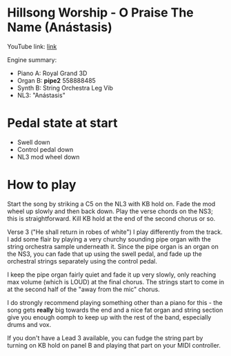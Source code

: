 # Hillsong Worship - O Praise The Name (Anástasis)

YouTube link: [link](https://www.youtube.com/watch?v=LqBpifDpNKc)

Engine summary:

* Piano A: Royal Grand 3D
* Organ B: **pipe2** 558888485
* Synth B: String Orchestra Leg Vib
* NL3: "Anástasis"

# Pedal state at start

* Swell down
* Control pedal down
* NL3 mod wheel down

# How to play

Start the song by striking a C5 on the NL3 with KB hold on. Fade the mod wheel up slowly and then back down. Play the verse chords on the NS3; this is straightforward. Kill KB hold at the end of the second chorus or so.

Verse 3 ("He shall return in robes of white") I play differently from the track. I add some flair by playing a very churchy sounding pipe organ with the string orchestra sample underneath it. Since the pipe organ is an organ on the NS3, you can fade that up using the swell pedal, and fade up the orchestral strings separately using the control pedal.

I keep the pipe organ fairly quiet and fade it up very slowly, only reaching max volume (which is LOUD) at the final chorus. The strings start to come in at the second half of the "away from the mic" chorus.

I do strongly recommend playing something other than a piano for this - the song gets **really** big towards the end and a nice fat organ and string section give you enough oomph to keep up with the rest of the band, especially drums and vox.

If you don't have a Lead 3 available, you can fudge the string part by turning on KB hold on panel B and playing that part on your MIDI controller.
